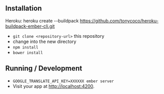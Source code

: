 ## Installation

Heroku:
heroku create --buildpack https://github.com/tonycoco/heroku-buildpack-ember-cli.git

* `git clone <repository-url>` this repository
* change into the new directory
* `npm install`
* `bower install`

## Running / Development

* `GOOGLE_TRANSLATE_API_KEY=XXXXXX ember server`
* Visit your app at [http://localhost:4200](http://localhost:4200).
